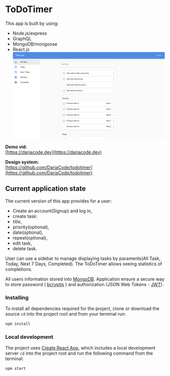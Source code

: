 # ToDoTimer
This app is built by using:
- Node.js/express
- GraphQL
- MongoDB/mongoose
- React.js
![](img/laptop.png)

**Demo vid:**  
[https://dariacode.dev](https://dariacode.dev)

**Design system:**  
[https://github.com/DariaCode/todotimer](https://github.com/DariaCode/todotimer)

## Current application state

The current version of this app provides for a user: 
- Create an account(Signup) and log in,
- create task:
 - title,
 - priority(optional),
 - date(optional),
 - repeat(optional),
- edit task, 
- delete task.

User can use a sidebar to manage displaying tasks by paraments(All Task, Today, Next 7 Days, Completed). The ToDoTimer allows seeing statistics of completions. 

All users information stored into [MongoDB](https://www.mongodb.com/). Application ensure a secure way to store password ( [bcryptjs](https://www.npmjs.com/package/bcryptjs) ) and  authorization (JSON Web Tokens - [JWT](https://jwt.io/)).

### Installing

To install all dependencies required for the project, clone or download the source `cd` into the project root and from your terminal run:

```bash
npm install
```
### Local development

The project uses [Create React App](https://facebook.github.io/create-react-app/), which includes a local development server `cd` into the project root and run the following command from the terminal:

```bash
npm start
```